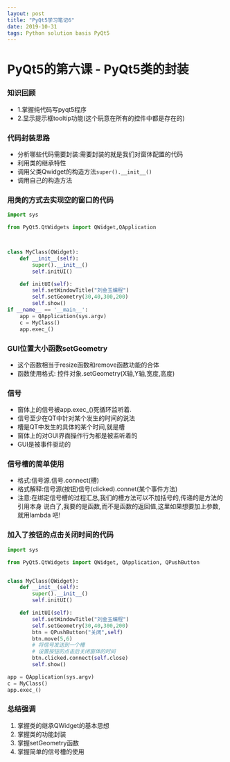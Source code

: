 ```yaml
---
layout: post
title: "PyQt5学习笔记6"
date: 2019-10-31 
tags: Python solution basis PyQt5
---
```


  
# PyQt5的第六课 - PyQt5类的封装
### 知识回顾
- 1.掌握纯代码写pyqt5程序
- 2.显示提示框tooltip功能(这个玩意在所有的控件中都是存在的)

### 代码封装思路
- 分析哪些代码需要封装:需要封装的就是我们对窗体配置的代码
- 利用类的继承特性
- 调用父类Qwidget的构造方法`super().__init__()`
- 调用自己的构造方法

### 用类的方式去实现空的窗口的代码
```python
import sys

from PyQt5.QtWidgets import QWidget,QApplication



class MyClass(QWidget):
    def __init__(self):
        super().__init__()
        self.initUI()

    def initUI(self):
        self.setWindowTitle("刘金玉编程")
        self.setGeometry(30,40,300,200)
        self.show()
if __name__ == '__main__':
    app = QApplication(sys.argv)
    c = MyClass()
    app.exec_()
```
### GUI位置大小函数setGeometry

- 这个函数相当于resize函数和remove函数功能的合体
- 函数使用格式:
    控件对象.setGeometry(X轴,Y轴,宽度,高度)
    
### 信号
- 窗体上的信号被app.exec_()死循环监听着.
- 信号至少在QT中针对某个发生的时间的说法
- 槽是QT中发生的具体的某个时间,就是槽
- 窗体上的对GUI界面操作行为都是被监听着的
- GUI是被事件驱动的
    

### 信号槽的简单使用
- 格式:信号源.信号.connect(槽)
- 格式解释:信号源(按钮)信号(clicked).connet(某个事件方法)
- 注意:在绑定信号槽的过程汇总,我们的槽方法可以不加括号的,传递的是方法的引用本身
说白了,我要的是函数,而不是函数的返回值,这里如果想要加上参数,就用lambda 吧!

### 加入了按钮的点击关闭时间的代码    
```python
import sys

from PyQt5.QtWidgets import QWidget, QApplication, QPushButton


class MyClass(QWidget):
    def __init__(self):
        super().__init__()
        self.initUI()

    def initUI(self):
        self.setWindowTitle("刘金玉编程")
        self.setGeometry(30,40,300,200)
        btn = QPushButton("关闭",self)
        btn.move(5,6)
        # 将信号发送到一个槽
        # 设置按钮的点击后关闭窗体的时间
        btn.clicked.connect(self.close)
        self.show()

app = QApplication(sys.argv)
c = MyClass()
app.exec_()
```

### 总结强调
1. 掌握类的继承QWidget的基本思想
2. 掌握类的功能封装
3. 掌握setGeometry函数
4. 掌握简单的信号槽的使用